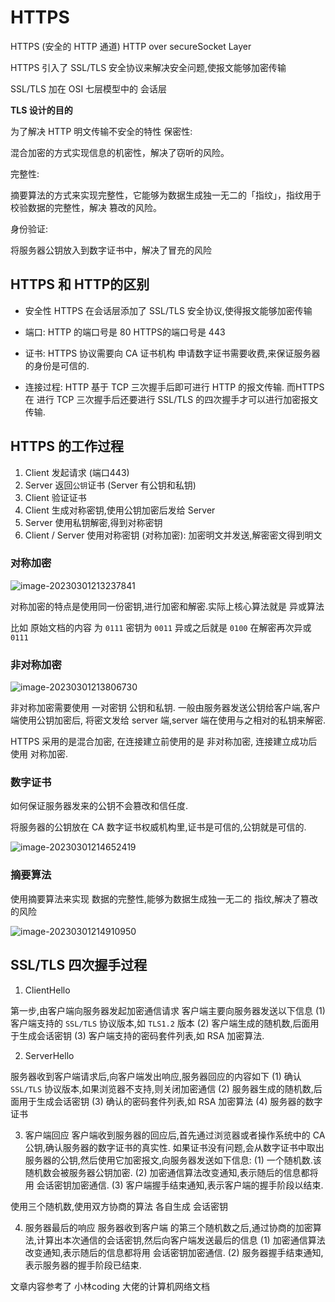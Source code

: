 #  HTTPS

HTTPS (安全的 HTTP 通道)
HTTP over secureSocket Layer

HTTPS 引入了 SSL/TLS 安全协议来解决安全问题,使报文能够加密传输

SSL/TLS 加在 OSI 七层模型中的 会话层

**TLS 设计的目的**

为了解决 HTTP 明文传输不安全的特性
保密性:

混合加密的⽅式实现信息的机密性，解决了窃听的⻛险。

完整性:

摘要算法的⽅式来实现完整性，它能够为数据⽣成独⼀⽆⼆的「指纹」，指纹⽤于校验数据的完整性，解决 篡改的⻛险。

身份验证:

将服务器公钥放⼊到数字证书中，解决了冒充的⻛险

## HTTPS 和 HTTP的区别
- 安全性
HTTPS 在会话层添加了 SSL/TLS 安全协议,使得报文能够加密传输

- 端口: HTTP 的端口号是 80 HTTPS的端口号是 443

- 证书: HTTPS 协议需要向 CA 证书机构 申请数字证书需要收费,来保证服务器的身份是可信的.

- 连接过程: HTTP 基于 TCP 三次握手后即可进行 HTTP 的报文传输.
而HTTPS 在 进行 TCP 三次握手后还要进行 SSL/TLS 的四次握手才可以进行加密报文传输.

## HTTPS 的工作过程
1. Client 发起请求 (端口443)
2. Server 返回`公钥`证书 (Server 有公钥和私钥)
3. Client 验证证书
4. Client 生成对称密钥,使用公钥加密后发给 Server
5. Server 使用私钥解密,得到对称密钥
6. Client / Server 使用对称密钥 (对称加密): 加密明文并发送,解密密文得到明文


### 对称加密

![image-20230301213237841](https://cyzblog-1305365553.cos.ap-guangzhou.myqcloud.com/image-20230301213237841.png)

对称加密的特点是使用同一份密钥,进行加密和解密.实际上核心算法就是 异或算法

比如 原始文档的内容 为 `0111` 密钥为 `0011` 异或之后就是 `0100`  在解密再次异或 `0111`

### 非对称加密

![image-20230301213806730](https://cyzblog-1305365553.cos.ap-guangzhou.myqcloud.com/image-20230301213806730.png)

非对称加密需要使用 一对密钥 公钥和私钥. 一般由服务器发送公钥给客户端,客户端使用公钥加密后, 将密文发给 server 端,server 端在使用与之相对的私钥来解密.



HTTPS 采用的是混合加密, 在连接建立前使用的是 非对称加密, 连接建立成功后使用 对称加密.

### 数字证书

如何保证服务器发来的公钥不会篡改和信任度.

将服务器的公钥放在 CA 数字证书权威机构里,证书是可信的,公钥就是可信的.

![image-20230301214652419](https://cyzblog-1305365553.cos.ap-guangzhou.myqcloud.com/image-20230301214652419.png)

### 摘要算法

使用摘要算法来实现 数据的完整性,能够为数据生成独一无二的 指纹,解决了篡改的风险

![image-20230301214910950](https://cyzblog-1305365553.cos.ap-guangzhou.myqcloud.com/image-20230301214910950.png)



## SSL/TLS 四次握手过程
1. ClientHello

第一步,由客户端向服务器发起加密通信请求
客户端主要向服务器发送以下信息
(1) 客户端支持的 `SSL/TLS` 协议版本,如 `TLS1.2` 版本
(2) 客户端生成的随机数,后面用于生成会话密钥
(3) 客户端支持的密码套件列表,如 RSA 加密算法.


2. ServerHello

服务器收到客户端请求后,向客户端发出响应,服务器回应的内容如下
(1) 确认 `SSL/TLS` 协议版本,如果浏览器不支持,则关闭加密通信
(2) 服务器生成的随机数,后面用于生成会话密钥
(3) 确认的密码套件列表,如 RSA 加密算法
(4) 服务器的数字证书

3. 客户端回应
客户端收到服务器的回应后,首先通过浏览器或者操作系统中的 CA 公钥,确认服务器的数字证书的真实性.
如果证书没有问题,会从数字证书中取出服务器的公钥,然后使用它加密报文,向服务器发送如下信息:
(1) 一个随机数.该随机数会被服务器公钥加密.
(2) 加密通信算法改变通知,表示随后的信息都将用 会话密钥加密通信.
(3) 客户端握手结束通知,表示客户端的握手阶段以结束.

使用三个随机数,使用双方协商的算法 各自生成 会话密钥

4. 服务器最后的响应
服务器收到客户端 的第三个随机数之后,通过协商的加密算法,计算出本次通信的会话密钥,然后向客户端发送最后的信息
(1) 加密通信算法改变通知,表示随后的信息都将用 会话密钥加密通信.
(2) 服务器握手结束通知,表示服务器的握手阶段已结束.

文章内容参考了 小林coding 大佬的计算机网络文档